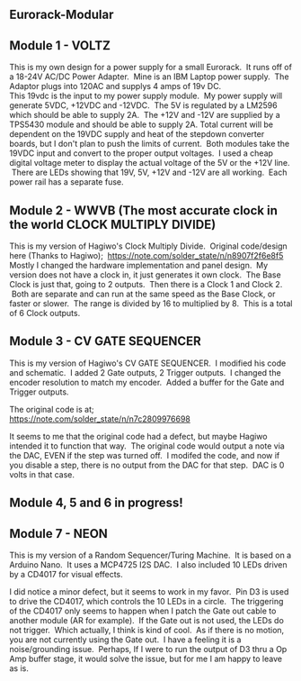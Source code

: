 ## Eurorack-Modular

## Module 1 - VOLTZ

This is my own design for a power supply for a small Eurorack.  It runs off of a 18-24V AC/DC Power Adapter.  Mine is an IBM Laptop power supply.  The Adaptor plugs into 120AC and supplys 4 amps of 19v DC.  
This 19vdc is the input to my power supply module.  My power supply will generate 5VDC, +12VDC and -12VDC.  The 5V is regulated by a LM2596 which should be able to supply 2A.  The +12V and -12V are supplied by a TPS5430 module and should be able to supply 2A. Total current will be dependent on the 19VDC supply and heat of the stepdown converter boards, but I don't plan to push the limits of current.  Both modules take the 19VDC input and convert to the proper output voltages.  I used a cheap digital voltage meter to display the actual voltage of the 5V or the +12V line.  There are LEDs showing that 19V, 5V, +12V and -12V are all working.  Each power rail has a separate fuse.  

## Module 2 - WWVB (The most accurate clock in the world CLOCK MULTIPLY DIVIDE)

This is my version of Hagiwo's Clock Multiply Divide.  Original code/design here (Thanks to Hagiwo);  https://note.com/solder_state/n/n8907f2f6e8f5  
Mostly I changed the hardware implementation and panel design.  My version does not have a clock in, it just generates it own clock.  The Base Clock is just that, going to 2 outputs.  Then there is a Clock 1 and Clock 2.  Both are separate and can run at the same speed as the Base Clock, or faster or slower.  The range is divided by 16 to multiplied by 8.  This is a total of 6 Clock outputs.

## Module 3 - CV GATE SEQUENCER

This is my version of Hagiwo's CV GATE SEQUENCER.  I modified his code and schematic.  I added 2 Gate outputs, 2 Trigger outputs.  I changed the encoder resolution to match my encoder.  Added a buffer for the Gate and Trigger outputs.

The original code is at;  
https://note.com/solder_state/n/n7c2809976698

It seems to me that the original code had a defect, but maybe Hagiwo intended it to function that way.  The original code would output a note via the DAC, EVEN if the step was turned off.  I modifed the code, and now if you disable a step, there is no output from the DAC for that step.  DAC is 0 volts in that case.

## Module 4, 5 and 6 in progress!

## Module 7 - NEON

This is my version of a Random Sequencer/Turing Machine.  It is based on a Arduino Nano.  It uses a MCP4725 I2S DAC.  I also included 10 LEDs driven by a CD4017 for visual effects.

I did notice a minor defect, but it seems to work in my favor.  Pin D3 is used to drive the CD4017, which controls the 10 LEDs in a circle.  The triggering of the CD4017 only seems to happen when I patch the Gate out cable to another module (AR for example).  If the Gate out is not used, the LEDs do not trigger.  Which actually, I think is kind of cool.  As if there is no motion, you are not currently using the Gate out.  I have a feeling it is a noise/grounding issue.  Perhaps, If I were to run the output of D3 thru a Op Amp buffer stage, it would solve the issue, but for me I am happy to leave as is.
